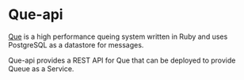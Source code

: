 # Que-api

[Que](https://github.com/chanks/que) is a high performance queing system written in Ruby and uses PostgreSQL as a datastore for messages.

Que-api provides a REST API for Que that can be deployed to provide Queue as a Service.
